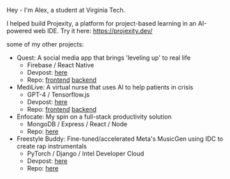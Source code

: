 Hey - I'm Alex, a student at Virginia Tech.

I helped build Projexity, a platform for project-based learning in an AI-powered web IDE. Try it here: https://projexity.dev/

some of my other projects:
- Quest: A social media app that brings 'leveling up' to real life
  - Firebase / React Native
  - Devpost: [here](https://devpost.com/software/quest-4pho0a)
  - Repo: [frontend](https://github.com/aneil04/quest) [backend](https://github.com/avimahesh21/Quest-backend)
- MediLive: A virtual nurse that uses AI to help patients in crisis
  - GPT-4 / Tensorflow.js
  - Devpost: [here](https://devpost.com/software/medilive)
  - Repo: [frontend](https://github.com/avimahesh21/MediLive-frontend) [backend](https://github.com/avimahesh21/MediLive-backend)
- Enfocate: My spin on a full-stack productivity solution
  - MongoDB / Express / React / Node
  - Repo: [here](https://github.com/alexanderpeal/enfocate)
- Freestyle Buddy: Fine-tuned/accelerated Meta's MusicGen using IDC to create rap instrumentals
  - PyTorch / Django / Intel Developer Cloud
  - Devpost: [here](https://devpost.com/software/freestyle-buddy)
  - Repo: [here](https://github.com/alexanderpeal/freestyle-buddy)

